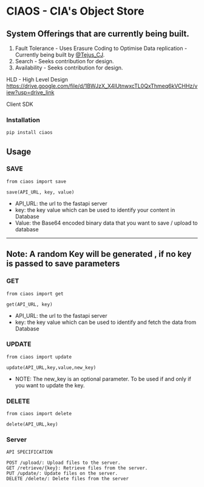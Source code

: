# CIAOS - CIA's Object Store

## System Offerings that are currently being built. 
1. Fault Tolerance - Uses Erasure Coding to Optimise Data replication - Currently being built by [@Tejus_CJ](https://github.com/Tejas-ChandraShekarRaju).
2. Search - Seeks contribution for design.
3. Availability - Seeks contribution for design. 

HLD - High Level Design
https://drive.google.com/file/d/1BWJzX_X4IUtnwxcTL0QxThmeq6kVCHHz/view?usp=drive_link

Client SDK

### Installation

```bash
pip install ciaos
```

## Usage

### SAVE

```
from ciaos import save

save(API_URL, key, value)
```

- API_URL: the url to the fastapi server
- key: the key value which can be used to identify your content in Database
- Value: the Base64 encoded binary data that you want to save / upload to database

---

## Note: A random Key will be generated , if no key is passed to save parameters

### GET

```
from ciaos import get

get(API_URL, key)
```

- API_URL: the url to the fastapi server
- key: the key value which can be used to identify and fetch the data from Database

### UPDATE

```
from ciaos import update

update(API_URL,key,value,new_key)
```

- NOTE: The new_key is an optional parameter. To be used if and only if you want to update the key.

### DELETE

```
from ciaos import delete

delete(API_URL,key)
```

### Server

```
API SPECIFICATION

POST /upload/: Upload files to the server.
GET /retrieve/{key}: Retrieve files from the server.
PUT /update/: Update files on the server.
DELETE /delete/: Delete files from the server

```

